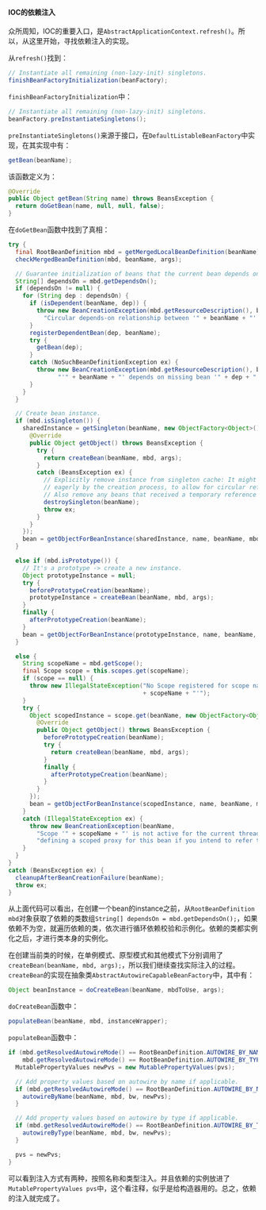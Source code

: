 #### IOC的依赖注入

众所周知，IOC的重要入口，是`AbstractApplicationContext.refresh()`。所以，从这里开始，寻找依赖注入的实现。

从`refresh()`找到：

```java
// Instantiate all remaining (non-lazy-init) singletons.
finishBeanFactoryInitialization(beanFactory);
```

`finishBeanFactoryInitialization`中：

```java
// Instantiate all remaining (non-lazy-init) singletons.
beanFactory.preInstantiateSingletons();
```

`preInstantiateSingletons()`来源于接口，在`DefaultListableBeanFactory`中实现，在其实现中有：

```java
getBean(beanName);
```

该函数定义为：

```java
@Override
public Object getBean(String name) throws BeansException {
  return doGetBean(name, null, null, false);
}
```

在`doGetBean`函数中找到了真相：

```java
try {
  final RootBeanDefinition mbd = getMergedLocalBeanDefinition(beanName);
  checkMergedBeanDefinition(mbd, beanName, args);

  // Guarantee initialization of beans that the current bean depends on.
  String[] dependsOn = mbd.getDependsOn();
  if (dependsOn != null) {
    for (String dep : dependsOn) {
      if (isDependent(beanName, dep)) {
        throw new BeanCreationException(mbd.getResourceDescription(), beanName,
          "Circular depends-on relationship between '" + beanName + "' and '" + dep + "'");
      }
      registerDependentBean(dep, beanName);
      try {
        getBean(dep);
      }
      catch (NoSuchBeanDefinitionException ex) {
        throw new BeanCreationException(mbd.getResourceDescription(), beanName,
              "'" + beanName + "' depends on missing bean '" + dep + "'", ex);
      }
    }
  }

  // Create bean instance.
  if (mbd.isSingleton()) {
    sharedInstance = getSingleton(beanName, new ObjectFactory<Object>() {
      @Override
      public Object getObject() throws BeansException {
        try {
          return createBean(beanName, mbd, args);
        }
        catch (BeansException ex) {
          // Explicitly remove instance from singleton cache: It might have been put there
          // eagerly by the creation process, to allow for circular reference resolution.
          // Also remove any beans that received a temporary reference to the bean.
          destroySingleton(beanName);
          throw ex;
        }
      }
    });
    bean = getObjectForBeanInstance(sharedInstance, name, beanName, mbd);
  }

  else if (mbd.isPrototype()) {
    // It's a prototype -> create a new instance.
    Object prototypeInstance = null;
    try {
      beforePrototypeCreation(beanName);
      prototypeInstance = createBean(beanName, mbd, args);
    }
    finally {
      afterPrototypeCreation(beanName);
    }
    bean = getObjectForBeanInstance(prototypeInstance, name, beanName, mbd);
  }

  else {
    String scopeName = mbd.getScope();
    final Scope scope = this.scopes.get(scopeName);
    if (scope == null) {
      throw new IllegalStateException("No Scope registered for scope name '" 
                                      + scopeName + "'");
    }
    try {
      Object scopedInstance = scope.get(beanName, new ObjectFactory<Object>() {
        @Override
        public Object getObject() throws BeansException {
          beforePrototypeCreation(beanName);
          try {
            return createBean(beanName, mbd, args);
          }
          finally {
            afterPrototypeCreation(beanName);
          }
        }
      });
      bean = getObjectForBeanInstance(scopedInstance, name, beanName, mbd);
    }
    catch (IllegalStateException ex) {
      throw new BeanCreationException(beanName,
        "Scope '" + scopeName + "' is not active for the current thread; consider " +
        "defining a scoped proxy for this bean if you intend to refer to it from a singleton", ex);
    }
  }
}
catch (BeansException ex) {
  cleanupAfterBeanCreationFailure(beanName);
  throw ex;
}
```

从上面代码可以看出，在创建一个bean的instance之前，从`RootBeanDefinition mbd`对象获取了依赖的类数组`String[] dependsOn = mbd.getDependsOn();`，如果依赖不为空，就遍历依赖的类，依次进行循环依赖校验和示例化。依赖的类都实例化之后，才进行类本身的实例化。

在创建当前类的时候，在单例模式、原型模式和其他模式下分别调用了`createBean(beanName, mbd, args);`，所以我们继续查找实际注入的过程。`createBean`的实现在抽象类`AbstractAutowireCapableBeanFactory`中，其中有：

```java
Object beanInstance = doCreateBean(beanName, mbdToUse, args);
```

`doCreateBean`函数中：

```java
populateBean(beanName, mbd, instanceWrapper);
```

`populateBean`函数中：

```java
if (mbd.getResolvedAutowireMode() == RootBeanDefinition.AUTOWIRE_BY_NAME ||
    mbd.getResolvedAutowireMode() == RootBeanDefinition.AUTOWIRE_BY_TYPE) {
  MutablePropertyValues newPvs = new MutablePropertyValues(pvs);

  // Add property values based on autowire by name if applicable.
  if (mbd.getResolvedAutowireMode() == RootBeanDefinition.AUTOWIRE_BY_NAME) {
    autowireByName(beanName, mbd, bw, newPvs);
  }

  // Add property values based on autowire by type if applicable.
  if (mbd.getResolvedAutowireMode() == RootBeanDefinition.AUTOWIRE_BY_TYPE) {
    autowireByType(beanName, mbd, bw, newPvs);
  }

  pvs = newPvs;
}
```

可以看到注入方式有两种，按照名称和类型注入。并且依赖的实例放进了`MutablePropertyValues pvs`中，这个看注释，似乎是给构造器用的。总之，依赖的注入就完成了。




